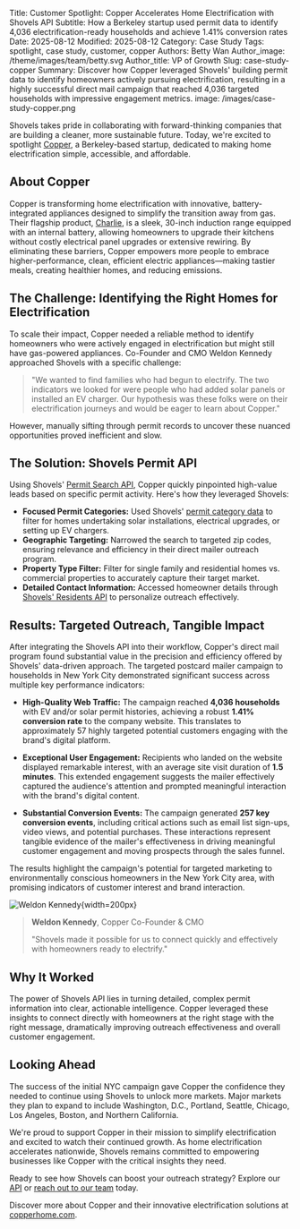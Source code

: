 Title: Customer Spotlight: Copper Accelerates Home Electrification with Shovels API
Subtitle: How a Berkeley startup used permit data to identify 4,036 electrification-ready households and achieve 1.41% conversion rates
Date: 2025-08-12
Modified: 2025-08-12
Category: Case Study
Tags: spotlight, case study, customer, copper
Authors: Betty Wan
Author_image: /theme/images/team/betty.svg
Author_title: VP of Growth
Slug: case-study-copper
Summary: Discover how Copper leveraged Shovels' building permit data to identify homeowners actively pursuing electrification, resulting in a highly successful direct mail campaign that reached 4,036 targeted households with impressive engagement metrics.
image: /images/case-study-copper.png


Shovels takes pride in collaborating with forward-thinking companies that are building a cleaner, more sustainable future. Today, we're excited to spotlight [Copper](https://copperhome.com/?utm_source=Shovels&utm_medium=casestudy
), a Berkeley-based startup, dedicated to making home electrification simple, accessible, and affordable.

## **About Copper**

Copper is transforming home electrification with innovative, battery-integrated appliances designed to simplify the transition away from gas. Their flagship product, [Charlie](https://copperhome.com/products/charlie?utm_source=Shovels&utm_medium=casestudy), is a sleek, 30-inch induction range equipped with an internal battery, allowing homeowners to upgrade their kitchens without costly electrical panel upgrades or extensive rewiring. By eliminating these barriers, Copper empowers more people to embrace higher-performance, clean, efficient electric appliances—making tastier meals, creating healthier homes, and reducing emissions.

## **The Challenge: Identifying the Right Homes for Electrification**

To scale their impact, Copper needed a reliable method to identify homeowners who were actively engaged in electrification but might still have gas-powered appliances. Co-Founder and CMO Weldon Kennedy approached Shovels with a specific challenge:

> "We wanted to find families who had begun to electrify. The two indicators we looked for were people who had added solar panels or installed an EV charger. Our hypothesis was these folks were on their electrification journeys and would be eager to learn about Copper."

However, manually sifting through permit records to uncover these nuanced opportunities proved inefficient and slow.

## **The Solution: Shovels Permit API**

Using Shovels' [Permit Search API](https://www.shovels.ai/api), Copper quickly pinpointed high-value leads based on specific permit activity. Here's how they leveraged Shovels:

- **Focused Permit Categories:** Used Shovels' [permit category data](https://docs.google.com/spreadsheets/d/1qiIxx37_-6vGfGp2i5pXv4w2FdsLsShjCqSVO5v6OMQ/edit?gid=528857659#gid=528857659) to filter for homes undertaking solar installations, electrical upgrades, or setting up EV chargers.
- **Geographic Targeting:** Narrowed the search to targeted zip codes, ensuring relevance and efficiency in their direct mailer outreach program.
- **Property Type Filter:** Filter for single family and residential homes vs. commercial properties to accurately capture their target market.
- **Detailed Contact Information:** Accessed homeowner details through [Shovels' Residents API](https://docs.shovels.ai/api-reference/addresses/get-residents) to personalize outreach effectively.

## **Results: Targeted Outreach, Tangible Impact**

After integrating the Shovels API into their workflow, Copper's direct mail program found substantial value in the precision and efficiency offered by Shovels' data-driven approach. The targeted postcard mailer campaign to households in New York City demonstrated significant success across multiple key performance indicators:

- **High-Quality Web Traffic:** The campaign reached **4,036 households** with EV and/or solar permit histories, achieving a robust **1.41% conversion rate** to the company website. This translates to approximately 57 highly targeted potential customers engaging with the brand's digital platform.

- **Exceptional User Engagement:** Recipients who landed on the website displayed remarkable interest, with an average site visit duration of **1.5 minutes**. This extended engagement suggests the mailer effectively captured the audience's attention and prompted meaningful interaction with the brand's digital content.

- **Substantial Conversion Events:** The campaign generated **257 key conversion events**, including critical actions such as email list sign-ups, video views, and potential purchases. These interactions represent tangible evidence of the mailer's effectiveness in driving meaningful customer engagement and moving prospects through the sales funnel.

The results highlight the campaign's potential for targeted marketing to environmentally conscious homeowners in the New York City area, with promising indicators of customer interest and brand interaction.

![Weldon Kennedy]({static}/images/case-weldon-copper.jpg){width=200px}
> **Weldon Kennedy**, Copper Co-Founder & CMO
> 
> "Shovels made it possible for us to connect quickly and effectively with homeowners ready to electrify."  
>

## **Why It Worked**

The power of Shovels API lies in turning detailed, complex permit information into clear, actionable intelligence. Copper leveraged these insights to connect directly with homeowners at the right stage with the right message, dramatically improving outreach effectiveness and overall customer engagement.

## **Looking Ahead**

The success of the initial NYC campaign gave Copper the confidence they needed to continue using Shovels to unlock more markets. Major markets they plan to expand to include Washington, D.C., Portland, Seattle, Chicago, Los Angeles, Boston, and Northern California.

We're proud to support Copper in their mission to simplify electrification and excited to watch their continued growth. As home electrification accelerates nationwide, Shovels remains committed to empowering businesses like Copper with the critical insights they need.

Ready to see how Shovels can boost your outreach strategy? Explore our [API](https://www.shovels.ai/api) or [reach out to our team](https://www.shovels.ai/contact) today.

Discover more about Copper and their innovative electrification solutions at [copperhome.com](https://copperhome.com/?utm_source=Shovels&utm_medium=casestudy
).
